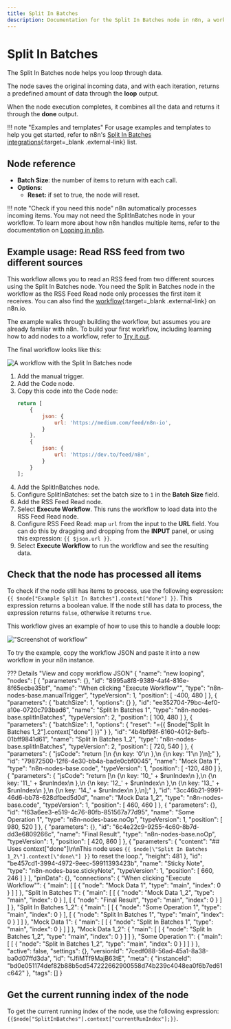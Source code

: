 ```yaml
---
title: Split In Batches
description: Documentation for the Split In Batches node in n8n, a workflow automation platform. Includes guidance on usage, and links to examples.
---
```


# Split In Batches

The Split In Batches node helps you loop through data.

The node saves the original incoming data, and with each iteration, returns a predefined amount of data through the **loop** output.

When the node execution completes, it combines all the data and returns it through the **done** output.

!!! note "Examples and templates"
	For usage examples and templates to help you get started, refer to n8n's [Split In Batches integrations](https://n8n.io/integrations/split-in-batches/){:target=_blank .external-link} list.

## Node reference

- **Batch Size**: the number of items to return with each call.
- **Options**:
    - **Reset:** if set to true, the node will reset.

!!! note "Check if you need this node"
    n8n automatically processes incoming items. You may not need the SplitInBatches node in your workflow. To learn more about how n8n handles multiple items, refer to the documentation on [Looping in n8n](/flow-logic/looping/).


## Example usage: Read RSS feed from two different sources

This workflow allows you to read an RSS feed from two different sources using the Split In Batches node. You need the Split in Batches node in the workflow as the RSS Feed Read node only processes the first item it receives. You can also find the [workflow](https://n8n.io/workflows/687){:target=_blank .external-link} on n8n.io.

The example walks through building the workflow, but assumes you are already familiar with n8n. To build your first workflow, including learning how to add nodes to a workflow, refer to [Try it out](/try-it-out/).

The final workflow looks like this:

![A workflow with the Split In Batches node](/_images/integrations/builtin/core-nodes/splitinbatches/workflow.png)

1. Add the manual trigger.
2. Add the Code node.
3. Copy this code into the Code node:
	```js
	return [
		{
			json: {
				url: 'https://medium.com/feed/n8n-io',
			}
		},
		{
			json: {
				url: 'https://dev.to/feed/n8n',
			}
		}
	];
	```
4. Add the SplitInBatches node.
5. Configure SplitInBatches: set the batch size to `1` in the **Batch Size** field.
6. Add the RSS Feed Read node.
7. Select **Execute Workflow**. This runs the workflow to load data into the RSS Feed Read node.
8. Configure RSS Feed Read: map `url` from the input to the **URL** field. You can do this by dragging and dropping from the **INPUT** panel, or using this expression: `{{ $json.url }}`.
9. Select **Execute Workflow** to run the workflow and see the resulting data.


## Check that the node has processed all items

To check if the node still has items to process, use the following expression: `{{ $node["Example Split In Batches"].context["done"] }}`. This expression returns a boolean value. If the node still has data to process, the expression returns `false`, otherwise it returns `true`.

This workflow gives an example of how to use this to handle a double loop:

!["Screenshot of workflow"](/_images/integrations/builtin/core-nodes/splitinbatches/context-done.png)

To try the example, copy the workflow JSON and paste it into a new workflow in your n8n instance.

??? Details "View and copy workflow JSON"
		{
			"name": "new looping",
			"nodes": [
				{
					"parameters": {},
					"id": "8995a8f8-9389-4af4-816e-8f65ecbe35bf",
					"name": "When clicking \"Execute Workflow\"",
					"type": "n8n-nodes-base.manualTrigger",
					"typeVersion": 1,
					"position": [
						-400,
						480
					]
				},
				{
					"parameters": {
						"batchSize": 1,
						"options": {}
					},
					"id": "ee352704-79bc-4ef0-a10e-0720c793bad6",
					"name": "Split In Batches 1",
					"type": "n8n-nodes-base.splitInBatches",
					"typeVersion": 2,
					"position": [
						100,
						480
					]
				},
				{
					"parameters": {
						"batchSize": 1,
						"options": {
							"reset": "={{ $node[\"Split In Batches 1_2\"].context[\"done\"] }}"
						}
					},
					"id": "4b4bf98f-6160-4012-8efb-01bff9841d61",
					"name": "Split In Batches 1_2",
					"type": "n8n-nodes-base.splitInBatches",
					"typeVersion": 2,
					"position": [
						720,
						540
					]
				},
				{
					"parameters": {
						"jsCode": "return [\n  {\n    key: '0'\n  },\n  {\n    key: '1'\n  }\n];"
					},
					"id": "79872500-12f6-4e30-bb4a-bade0cbf0045",
					"name": "Mock Data 1",
					"type": "n8n-nodes-base.code",
					"typeVersion": 1,
					"position": [
						-120,
						480
					]
				},
				{
					"parameters": {
						"jsCode": "return [\n  {\n    key: '10_' + $runIndex\n  },\n  {\n    key: '11_' + $runIndex\n  },\n  {\n    key: '12_' + $runIndex\n  },\n  {\n    key: '13_' + $runIndex\n  },\n  {\n    key: '14_' + $runIndex\n  },\n];"
					},
					"id": "3cc46b21-9991-46d6-bb78-628dfbed5d0d",
					"name": "Mock Data 1_2",
					"type": "n8n-nodes-base.code",
					"typeVersion": 1,
					"position": [
						460,
						460
					]
				},
				{
					"parameters": {},
					"id": "f63a6ee3-e519-4c76-80fb-851567a77d95",
					"name": "Some Operation 1",
					"type": "n8n-nodes-base.noOp",
					"typeVersion": 1,
					"position": [
						980,
						520
					]
				},
				{
					"parameters": {},
					"id": "6c4e22c9-9255-4c60-8b7d-dd3e6809266c",
					"name": "Final Result",
					"type": "n8n-nodes-base.noOp",
					"typeVersion": 1,
					"position": [
						420,
						860
					]
				},
				{
					"parameters": {
						"content": "## Uses context[\"done\"]\n\nThis node uses `{{ $node[\"Split In Batches 1_2\"].context[\"done\"] }}` to reset the loop.",
						"height": 481
					},
					"id": "be457cd1-3994-4972-9eec-59911393423b",
					"name": "Sticky Note",
					"type": "n8n-nodes-base.stickyNote",
					"typeVersion": 1,
					"position": [
						660,
						246
					]
				}
			],
			"pinData": {},
			"connections": {
				"When clicking \"Execute Workflow\"": {
					"main": [
						[
							{
								"node": "Mock Data 1",
								"type": "main",
								"index": 0
							}
						]
					]
				},
				"Split In Batches 1": {
					"main": [
						[
							{
								"node": "Mock Data 1_2",
								"type": "main",
								"index": 0
							}
						],
						[
							{
								"node": "Final Result",
								"type": "main",
								"index": 0
							}
						]
					]
				},
				"Split In Batches 1_2": {
					"main": [
						[
							{
								"node": "Some Operation 1",
								"type": "main",
								"index": 0
							}
						],
						[
							{
								"node": "Split In Batches 1",
								"type": "main",
								"index": 0
							}
						]
					]
				},
				"Mock Data 1": {
					"main": [
						[
							{
								"node": "Split In Batches 1",
								"type": "main",
								"index": 0
							}
						]
					]
				},
				"Mock Data 1_2": {
					"main": [
						[
							{
								"node": "Split In Batches 1_2",
								"type": "main",
								"index": 0
							}
						]
					]
				},
				"Some Operation 1": {
					"main": [
						[
							{
								"node": "Split In Batches 1_2",
								"type": "main",
								"index": 0
							}
						]
					]
				}
			},
			"active": false,
			"settings": {},
			"versionId": "7cedf088-56ad-45a1-8a38-ba0d07ffd3da",
			"id": "tJfiMTf9MajB63tE",
			"meta": {
				"instanceId": "bd0e051174def82b88b5cd547222662900558d74b239c4048ea0f6b7ed61c642"
			},
			"tags": []
		}

## Get the current running index of the node

To get the current running index of the node, use the following expression: `{{$node["SplitInBatches"].context["currentRunIndex"];}}`.



